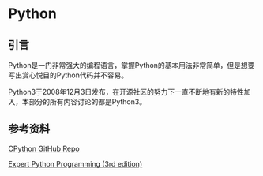 # Python

## 引言

Python是一门非常强大的编程语言，掌握Python的基本用法非常简单，但是想要写出赏心悦目的Python代码并不容易。

Python3于2008年12月3日发布，在开源社区的努力下一直不断地有新的特性加入，本部分的所有内容讨论的都是Python3。

## 参考资料

[CPython GitHub Repo](https://github.com/python/cpython)

[Expert Python Programming (3rd edition)](https://www.amazon.com/Expert-Python-Programming-practices-programming/dp/1789808898)
